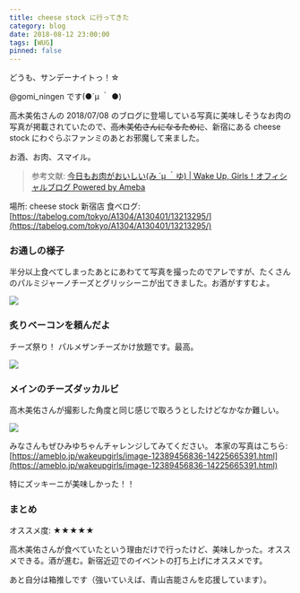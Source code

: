 ```yaml
---
title: cheese stock に行ってきた
category: blog
date: 2018-08-12 23:00:00
tags: [WUG]
pinned: false
---
```


どうも、サンデーナイトっ！☆

@gomi_ningen です(●´μ ｀ ●)

高木美佑さんの 2018/07/08 のブログに登場している写真に美味しそうなお肉の写真が掲載されていたので、<del datetime="2018-08-12T13:45:14+00:00">高木美佑さんになるために</del>、新宿にある cheese stock にわぐらぶファンミのあとお邪魔して来ました。

お酒、お肉、スマイル。

> 参考文献: [今日もお肉がおいしい(み ´μ ｀ゆ) | Wake Up, Girls！オフィシャルブログ Powered by Ameba](https://ameblo.jp/wakeupgirls/entry-12389456836.html)

場所: cheese stock 新宿店
食べログ: [https://tabelog.com/tokyo/A1304/A130401/13213295/](https://tabelog.com/tokyo/A1304/A130401/13213295/)

### お通しの様子

半分以上食べてしまったあとにあわてて写真を撮ったのでアレですが、たくさんのパルミジャーノチーズとグリッシーニが出てきました。お酒がすすむよ。

![](https://static.53ningen.com/wp-content/uploads/2018/08/12112236/5D47BFDE-A299-42D1-9226-36E5F33D900C.jpeg)

### 炙りベーコンを頼んだよ

チーズ祭り！ パルメザンチーズかけ放題です。最高。

![](https://static.53ningen.com/wp-content/uploads/2018/08/12112304/184AC73E-F254-43DA-904D-96DB06DFC8BF.jpeg)

### メインのチーズダッカルビ

高木美佑さんが撮影した角度と同じ感じで取ろうとしたけどなかなか難しい。

![](https://static.53ningen.com/wp-content/uploads/2018/08/12112247/FB408616-00B7-49D1-8BA0-57B0A5110863-e1534040666125.jpeg)

みなさんもぜひみゆちゃんチャレンジしてみてください。
本家の写真はこちら: [https://ameblo.jp/wakeupgirls/image-12389456836-14225665391.html](https://ameblo.jp/wakeupgirls/image-12389456836-14225665391.html)

特にズッキーニが美味しかった！！

### まとめ

オススメ度: ★★★★★

高木美佑さんが食べていたという理由だけで行ったけど、美味しかった。オススメできる。酒が進む。新宿近辺でのイベントの打ち上げにオススメです。

あと自分は箱推しです（強いていえば、青山吉能さんを応援しています）。
